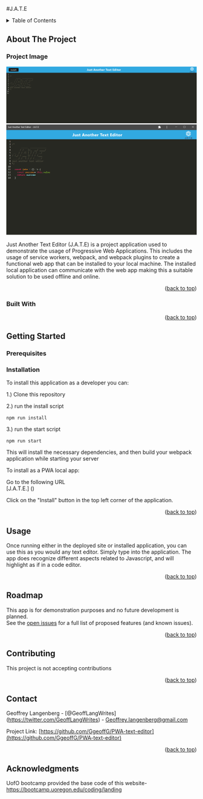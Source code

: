 #J.A.T.E

  <!-- TABLE OF CONTENTS -->
  <details>
    <summary>Table of Contents</summary>
    <ol>
      <li>
        <a href="#about-the-project">About The Project</a>
        <ul>
          <li><a href="#Project Image">Project Images</a></li>
          <li><a href="#built-with">Built With</a></li>
        </ul>
      </li>
      <li>
        <a href="#getting-started">Getting Started</a>
        <ul>
          <li><a href="#prerequisites">Prerequisites</a></li>
          <li><a href="#installation">Installation</a></li>
        </ul>
      </li>
      <li><a href="#usage">Usage</a></li>
      <li><a href="#roadmap">Roadmap</a></li>
      <li><a href="#contributing">Contributing</a></li>
      <li><a href="#license">License</a></li>
      <li><a href="#contact">Contact</a></li>
      <li><a href="#acknowledgments">Acknowledgments</a></li>
    </ol>
  </details>
  
  
  
  <!-- ABOUT THE PROJECT -->
  ## About The Project
  ### Project Image  
  ![product-screenshot](https://github.com/GgeoffG/PWA-text-editor/blob/main/Images/Untitled.png)<br>
  ![product-screenshot](https://github.com/GgeoffG/PWA-text-editor/blob/main/images/installedappwithtext.png)<br>

Just Another Text Editor (J.A.T.E) is a project application used to demonstrate the usage of Progressive Web Applications. This includes the usage of service workers, webpack, and webpack plugins to create a functional web app that can be installed to your local machine. The installed local application can communicate with the web app making this a suitable solution to be used offline and online.

  <p align="right">(<a href="#readme-top">back to top</a>)</p>
  
  
  
  ### Built With
  
  <p align="right">(<a href="#readme-top">back to top</a>)</p>
  
  
  
  <!-- GETTING STARTED -->
  
   ## Getting Started
  
  
  ### Prerequisites <br>
  
 ### Installation <br> 
  To install this application as a developer you can:

1.) Clone this repository

2.) run the install script

```
npm run install
```

3.) run the start script

```
npm run start
```

This will install the necessary dependencies, and then build your webpack application while starting your server

To install as a PWA local app:

Go to the following URL <br>
[J.A.T.E.] ()

Click on the "Install" button in the top left corner of the application.

  <p align="right">(<a href="#readme-top">back to top</a>)</p>
  
  
  
  <!-- USAGE EXAMPLES -->
  ## Usage <br>
  Once running either in the deployed site or installed application, you can use this as you would any text editor. Simply type into the application. The app does recognize different aspects related to Javascript, and will highlight as if in a code editor.
  
  <p align="right">(<a href="#readme-top">back to top</a>)</p>
  
  
  
  <!-- ROADMAP -->
  ## Roadmap
  This app is for demonstration purposes and no future development is planned. <br> 
  See the [open issues](https://github.com/GgeoffG/PWA-text-editor/issues) for a full list of proposed features (and known issues).
  
  <p align="right">(<a href="#readme-top">back to top</a>)</p>
  
  
  
  <!-- CONTRIBUTING -->
  ## Contributing
  This project is not accepting contributions
  <p align="right">(<a href="#readme-top">back to top</a>)</p>
  
  
  
  <!-- LICENSE -->
  
  
  
  <!-- CONTACT -->
  ## Contact
  
  Geoffrey Langenberg - [@GeoffLangWrites] (https://twitter.com/GeoffLangWrites) - Geoffrey.langenberg@gmail.com
  
  Project Link: [https://github.com/GgeoffG/PWA-text-editor](https://github.com/GgeoffG/PWA-text-editor)
  
  <p align="right">(<a href="#readme-top">back to top</a>)</p>
  
  
  <!-- ACKNOWLEDGMENTS -->
  ## Acknowledgments
 UofO bootcamp provided the base code of this website- https://bootcamp.uoregon.edu/coding/landing
